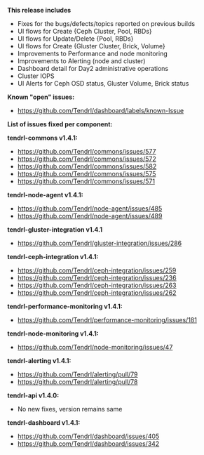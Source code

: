 **This release includes**

* Fixes for the bugs/defects/topics reported on previous builds
* UI flows for Create {Ceph Cluster, Pool, RBDs}
* UI flows for Update/Delete {Pool, RBDs}
* UI flows for Create {Gluster Cluster, Brick, Volume}
* Improvements to Performance and node monitoring 
* Improvements to Alerting (node and cluster)
* Dashboard detail for Day2 administrative operations
* Cluster IOPS
* UI Alerts for Ceph OSD status, Gluster Volume, Brick status

**Known "open" issues:**
* https://github.com/Tendrl/dashboard/labels/known-Issue

**List of issues fixed per component:**

**tendrl-commons v1.4.1:**
* https://github.com/Tendrl/commons/issues/577
* https://github.com/Tendrl/commons/issues/572
* https://github.com/Tendrl/commons/issues/582
* https://github.com/Tendrl/commons/issues/575
* https://github.com/Tendrl/commons/issues/571

**tendrl-node-agent v1.4.1:**
* https://github.com/Tendrl/node-agent/issues/485
* https://github.com/Tendrl/node-agent/issues/489

**tendrl-gluster-integration v1.4.1**
* https://github.com/Tendrl/gluster-integration/issues/286

**tendrl-ceph-integration v1.4.1:**
* https://github.com/Tendrl/ceph-integration/issues/259
* https://github.com/Tendrl/ceph-integration/issues/236
* https://github.com/Tendrl/ceph-integration/issues/263
* https://github.com/Tendrl/ceph-integration/issues/262

**tendrl-performance-monitoring v1.4.1:**
* https://github.com/Tendrl/performance-monitoring/issues/181

**tendrl-node-monitoring v1.4.1:**
* https://github.com/Tendrl/node-monitoring/issues/47

**tendrl-alerting v1.4.1:**
* https://github.com/Tendrl/alerting/pull/79
* https://github.com/Tendrl/alerting/pull/78

**tendrl-api v1.4.0:**
* No new fixes, version remains same

**tendrl-dashboard v1.4.1:**
* https://github.com/Tendrl/dashboard/issues/405
* https://github.com/Tendrl/dashboard/issues/342